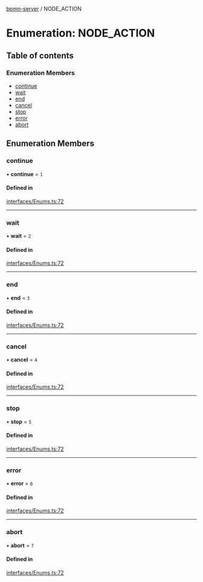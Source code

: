 [bpmn-server](../readme.md) / NODE\_ACTION

# Enumeration: NODE\_ACTION

## Table of contents

### Enumeration Members

- [continue](NODE_ACTION.md#continue)
- [wait](NODE_ACTION.md#wait)
- [end](NODE_ACTION.md#end)
- [cancel](NODE_ACTION.md#cancel)
- [stop](NODE_ACTION.md#stop)
- [error](NODE_ACTION.md#error)
- [abort](NODE_ACTION.md#abort)

## Enumeration Members

### continue

• **continue** = ``1``

#### Defined in

[interfaces/Enums.ts:72](https://github.com/bpmnServer/bpmn-server/blob/40582af/src/interfaces/Enums.ts#L72)

___

### wait

• **wait** = ``2``

#### Defined in

[interfaces/Enums.ts:72](https://github.com/bpmnServer/bpmn-server/blob/40582af/src/interfaces/Enums.ts#L72)

___

### end

• **end** = ``3``

#### Defined in

[interfaces/Enums.ts:72](https://github.com/bpmnServer/bpmn-server/blob/40582af/src/interfaces/Enums.ts#L72)

___

### cancel

• **cancel** = ``4``

#### Defined in

[interfaces/Enums.ts:72](https://github.com/bpmnServer/bpmn-server/blob/40582af/src/interfaces/Enums.ts#L72)

___

### stop

• **stop** = ``5``

#### Defined in

[interfaces/Enums.ts:72](https://github.com/bpmnServer/bpmn-server/blob/40582af/src/interfaces/Enums.ts#L72)

___

### error

• **error** = ``6``

#### Defined in

[interfaces/Enums.ts:72](https://github.com/bpmnServer/bpmn-server/blob/40582af/src/interfaces/Enums.ts#L72)

___

### abort

• **abort** = ``7``

#### Defined in

[interfaces/Enums.ts:72](https://github.com/bpmnServer/bpmn-server/blob/40582af/src/interfaces/Enums.ts#L72)
